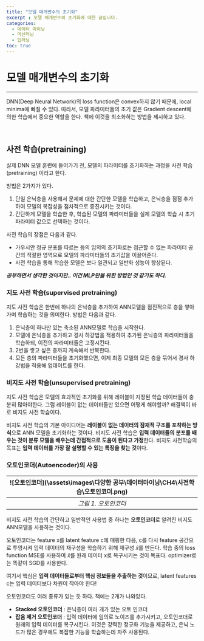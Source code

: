 ```yaml
---
title: "모델 매개변수의 초기화"
excerpt : 모델 매개변수의 초기화에 대한 글입니다.
categories:
  - 데이터 마이닝
  - 머신러닝
  - 딥러닝
toc: true
---
```


# 모델 매개변수의 초기화
---

DNN(Deep Neural Network)의 loss function은 convex하지 않기 때문에, local minima에 빠질 수 있다. 
따라서, 모델 파라미터들의 초기 값은 Gradient descent에 의한 학습에서 중요한 역할을 한다. 책에 이것을 최소화하는 방법을 제시하고 있다.

<br/>

## 사전 학습(pretraining)

실제 DNN 모델 훈련에 들어가기 전, 모델의 파라미터를 초기화하는 과정을 사전 학습(pretraining) 이라고 한다.

방법은 2가지가 있다. 

1. 단일 은닉층을 사용해서 문제에 대한 간단한 모델을 학습하고, 은닉층을 점점 추가하여 모델의 복잡성을 점차적으로 증진시키는 것이다.
2. 간단하게 모델을 학습한 후, 학습된 모델의 파라미터들을 실제 모델의 학습 시 초기 파라미터 값으로 선택하는 것이다.  

사전 학습의 장점은 다음과 같다.

* 가우시안 정규 분포를 따르는 등의 임의의 초기화로는 접근할 수 없는 파라미터 공간의 적절한 영역으로 모델의 파라미터들의 초기값을 이끌어준다.
* 사전 학습을 통해 학습한 모델은 보다 일관되고 일반화 성능이 향상된다.

**_공부하면서 생각한 것이지만.. 이건 MLP만을 위한 방법인 것 같기도 하다._**

### 지도 사전 학습(supervised pretraining)

지도 사전 학습은 한번에 하나의 은닉층을 추가하여 ANN모델을 점진적으로 층을 쌓아가며 학습하는 것을 의미한다. 방법은 다음과 같다.

1. 은닉층이 하나만 있는 축소된 ANN모델로 학습을 시작한다.
2. 모델에 은닉층을 추가하고 경사 하강법을 적용하여 추가된 은닉층의 파라미터들을 학습하되, 이전의 파라미터들은 고정시킨다.
3. 2번을 쌓고 싶은 층까지 계속해서 반복한다. 
4. 모든 층의 파라미터들을 초기화했으면, 이제 최종 모델의 모든 층을 묶어서 경사 하강법을 적용해 업데이트를 한다.

### 비지도 사전 학습(unsupervised pretraining)

지도 사전 학습은 모델의 효과적인 초기화를 위해 레이블이 지정된 학습 데이터들이 충분히 많아야한다. 그럼 레이블이 없는 데이터들만 있으면 어떻게 해야할까?
해결책이 바로 비지도 사전 학습이다. 

비지도 사전 학습의 기본 아이디어는 **레이블이 없는 데이터의 잠재적 구조를 포착하는 방식**으로 ANN 모델을 초기화하는 것이다.
비지도 사전 학습은 **입력 데이터들의 분포를 배우는 것이 분류 모델을 배우는데 간접적으로 도움이 된다고 가정**한다.
비지도 사전학습의 목표는 **입력 데이터를 가장 잘 설명할 수 있는 특징을 찾는 것**이다.

### 오토인코더(Autoencoder)의 사용

|![오토인코더](\assets\images\다양한 공부\데이터마이닝\CH4\사전학습\오토인코더.png)|
|:--:|
|_그림 1. 오토인코더_|

비지도 사전 학습의 간단하고 일반적인 사용법 중 하나는 **오토인코더**로 알려진 비지도 ANN모델을 사용하는 것이다. 

오토인코더는 feature x를 latent feature c에 매핑한 다음, c를 다시 feature 공간으로 투영시켜 입력 데이터의 재구성을 학습하기 위해 재구성 $\hat{x}$를 만든다.
학습 중의 loss function MSE를 사용하여 $\hat{x}$를 원래 데이터 x로 복구시키는 것이 목표다. optimizer로는 똑같이 SGD를 사용한다.

여기서 핵심은 **입력 데이터들로부터 핵심 정보들을 추출하는 것**이므로, latent features c는 입력 데이터보다 차원이 작아야 한다!

오토인코더도 여러 종류가 있는 듯 하다. 책에는 2개가 나와있다.
* **Stacked 오토인코더** : 은닉층이 여러 개가 있는 오토 인코더
* **잡음 제거 오토인코더** : 입력 데이터에 임의로 노이즈를 추가시키고, 오토인코더로 원래의 입력 데이터를 복구시킨다. 이것은 강력한 정규화 기능을 제공하고, 은닉 노드가 많은 경우에도 복잡한 기능을 학습하는데 자주 사용된다.



